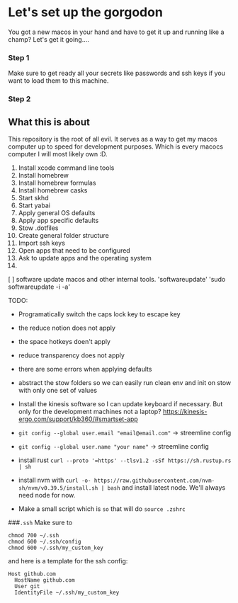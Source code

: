 # Let's set up the gorgodon

You got a new macos in your hand and have to get it up and running like a champ? Let's get it going....

### Step 1
Make sure to get ready all your secrets like passwords and ssh keys if you want to load them to this machine. 

### Step 2

## What this is about 

This repository is the root of all evil. It serves as a way to get my macos computer up to speed for development purposes. Which is every macocs computer I will most likely own :D. 

1. Install xcode command line tools
2. Install homebrew
3. Install homebrew formulas
4. Install homebrew casks
5. Start skhd
6. Start yabai
7. Apply general OS defaults
8. Apply app specific defaults
9. Stow .dotfiles
10. Create general folder structure
11. Import ssh keys
12. Open apps that need to be configured
13. Ask to update apps and the operating system
14. 

[ ] software update macos and other internal tools. 'softwareupdate' 'sudo softwareupdate -i -a'

TODO:
- Programatically switch the caps lock key to escape key

- the reduce notion does not apply
- the space hotkeys doen't apply
- reduce transparency does not apply
- there are some errors when applying defaults
- abstract the stow folders so we can easily run clean env and init on stow with only one set of values
- Install the kinesis software so I can update keyboard if necessary. But only for the development machines not a laptop? https://kinesis-ergo.com/support/kb360/#smartset-app
- `git config --global user.email "email@email.com"` -> streemline config
- `git config --global user.name "your name"` -> streemline config
- install rust `curl --proto '=https' --tlsv1.2 -sSf https://sh.rustup.rs | sh`
- install nvm with `curl -o- https://raw.githubusercontent.com/nvm-sh/nvm/v0.39.5/install.sh | bash` and install latest node. We'll always need node for now.
- Make a small script which is `so` that will do `source .zshrc`

###`.ssh`
Make sure to
```
chmod 700 ~/.ssh
chmod 600 ~/.ssh/config
chmod 600 ~/.ssh/my_custom_key
```
and here is a template for the ssh config:
```
Host github.com
  HostName github.com
  User git
  IdentityFile ~/.ssh/my_custom_key
```
